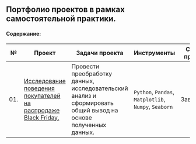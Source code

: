 ## Портфолио проектов в рамках самостоятельной практики.

#### Содержание:

| № | Проект    | Задачи проекта   | Инструменты  |Статус проекта  |
|---|-----------|------------------|--------------|-----------------|
|01.|[Исследование поведения покупателей на распродаже Black Friday.](https://github.com/alexkandinsky/pet_projects/blob/main/black_friday_project.ipynb)|Провести преобработку данных, исследовательский анализ и сформировать общий вывод на основе полученных данных.|`Python`, `Pandas`, `Matplotlib`, `Numpy`, `Seaborn`|Завершен.|
